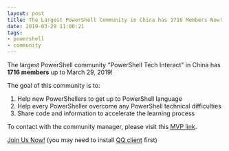```yaml
---
layout: post
title: The Largest PowerShell Community in China has 1716 Members Now!
date: 2019-03-29 11:00:21
tags:
- powershell
- community
---
```

The largest PowerShell community "PowerShell Tech Interact" in China has **1716 members** up to March 29, 2019!

The goal of this community is to:

1. Help new PowerShellers to get up to PowerShell language
2. Help every PowerSheller overcome any PowerShell technical difficulties
3. Share code and information to accelerate the learning process

To contact with the community manager, please visit this [MVP link](https://mvp.microsoft.com/zh-cn/mvp/Bo%20Wu-5000477).

[Join Us Now!](http://shang.qq.com/wpa/qunwpa?idkey=31240698f2b8ceac59d16e556f5b89aacfe59f08798af1f90c670605b796cc48) (you may need to install [QQ client](https://im.qq.com) first)

